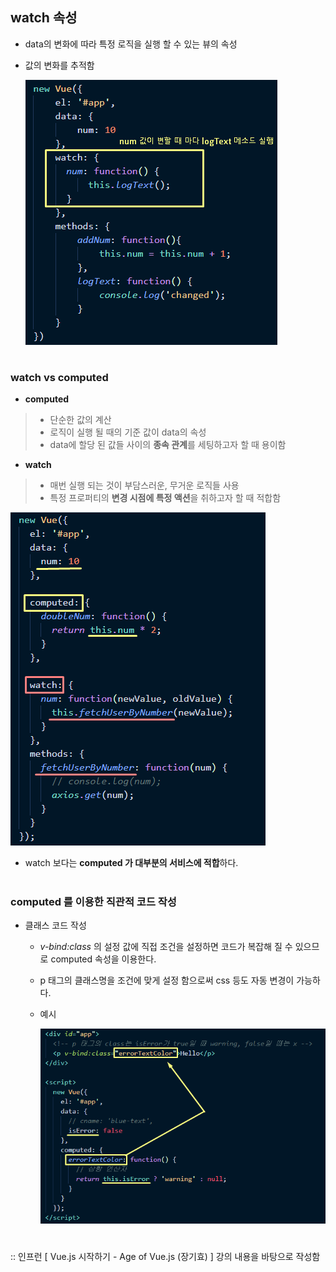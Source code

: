 ## watch 속성
- data의 변화에 따라 특정 로직을 실행 할 수 있는 뷰의 속성
- 값의 변화를 추적함   

  <img src="/Vue/img/watch2.png">

#
### watch vs computed
- **computed**
> - 단순한 값의 계산
> - 로직이 실행 될 때의 기준 값이 data의 속성 
> - data에 할당 된 값들 사이의 **종속 관계**를 세팅하고자 할 때 용이함 

- **watch**
> - 매번 실행 되는 것이 부담스러운, 무거운 로직들 사용 
> - 특정 프로퍼티의 **변경 시점에 특정 액션**을 취하고자 할 때 적합함   

   <img src="/Vue/img/watchvscomputed.png">
   

- watch 보다는 **computed 가 대부분의 서비스에 적합**하다. 
#
### computed 를 이용한 직관적 코드 작성  
- 클래스 코드 작성   
  - *v-bind:class*  의 설정 값에 직접 조건을 설정하면 코드가 복잡해 질 수 있으므로 computed 속성을 이용한다. 
  - p 태그의 클래스명을 조건에 맞게 설정 함으로써 css 등도 자동 변경이 가능하다.         
  - 예시    
    
    <img src="/Vue/img/computed-usage.png">   

#
:: 인프런 [ Vue.js 시작하기 - Age of Vue.js (장기효) ] 강의 내용을 바탕으로 작성함
